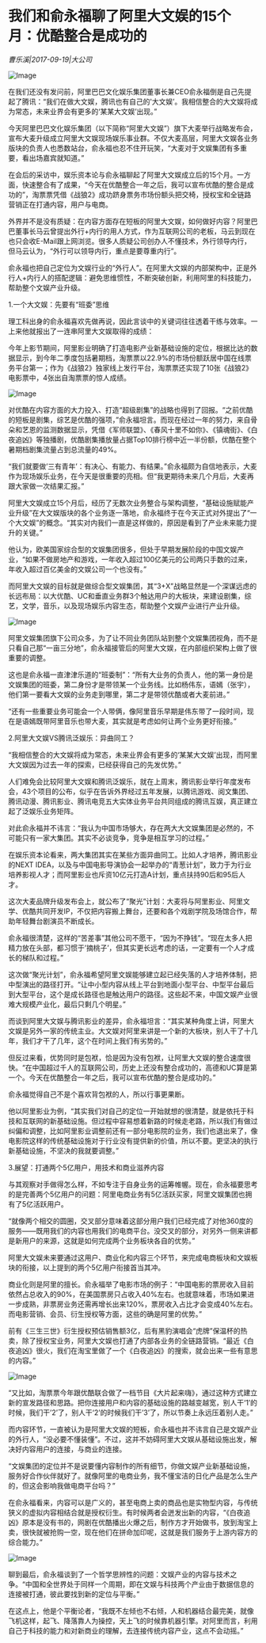 # 我们和俞永福聊了阿里大文娱的15个月：优酷整合是成功的

*曹乐溪|2017-09-19|大公司*

![Image](http://static.ylzbl.com/uploads/ueditor/php/upload/image/20170920/1505880991892728.jpeg)

在我们还没有发问前，阿里巴巴文化娱乐集团董事长兼CEO俞永福倒是自己先提起了腾讯：“我们在做大文娱，腾讯也有自己的'大文娱’。我相信整合的大文娱将成为常态，未来业界会有更多的‘某某大文娱’出现。”

今天阿里巴巴文化娱乐集团（以下简称“阿里大文娱”）旗下大麦举行战略发布会，宣布大麦升级成立阿里大文娱现场娱乐事业群。不仅大麦高层，阿里大文娱各业务版块的负责人也悉数站台，俞永福也忍不住开玩笑，“大麦对于文娱集团有多重要，看出场嘉宾就知道。”

在会后的采访中，娱乐资本论与俞永福聊起了阿里大文娱成立后的15个月。一方面，快速整合有了成果，“今天在优酷整合一年之后，我可以宣布优酷的整合是成功的”，淘票票凭借《战狼2》成功跻身票务市场份额头把交椅，授权宝和全链路营销正在打通内容，用户与电商。

外界并不是没有质疑：在内容方面存在短板的阿里大文娱，如何做好内容？阿里巴巴董事长马云曾提出外行+内行的用人方式，作为互联网公司的老板，马云到现在也只会收E-Mail跟上网浏览。很多人质疑公司创办人不懂技术，外行领导内行，但马云认为，“外行可以领导内行，重点是要尊重内行”。

俞永福也把自己定位为文娱行业的“外行人”。在阿里大文娱的内部架构中，正是外行人+内行人的搭配逻辑：避免思维惯性，不断突破创新，利用阿里的科技能力，帮助整个文娱产业升级。

1.一个大文娱：先要有“班委”思维

理工科出身的俞永福喜欢先做再说，因此言谈中的关键词往往透着干练与效率。一上来他就报出了一连串阿里大文娱取得的成绩：

今年上影节期间，阿里影业明确了打造电影产业新基础设施的定位，根据比达的数据显示，到今年二季度包括暑期档，淘票票以22.9%的市场份额跃居中国在线票务平台第一；作为《战狼2》独家线上发行平台，淘票票还实现了10张《战狼2》电影票中，4张出自淘票票的惊人成绩。

![Image](http://p3.pstatp.com/large/3b0b0000d3d880e3c806)

对优酷在内容方面的大力投入、打造“超级剧集”的战略也得到了回报。“之前优酷的短板是剧集，综艺是优酷的强项，”俞永福坦言。而现在经过一年的努力，来自骨朵和艺恩的监测数据显示，凭借《军师联盟》、《春风十里不如你》、《镇魂街》、《白夜追凶》等独播剧，优酷剧集播放量占据Top10排行榜中近一半份额，优酷在整个暑期档剧集流量占到总流量的49%。

“我们就要做’三有青年’：有决心、有能力、有结果。”俞永福颇为自信地表示，大麦作为现场娱乐业务，在今天是很重要的亮相。但“我更期待未来几个月后，大麦再跟大家做一次结果汇报。”

阿里大文娱成立15个月后，经历了无数次业务整合与架构调整，“基础设施赋能产业升级”在大文娱版块的各个业务逐一落地，俞永福终于在今天正式对外提出了“一个大文娱”的概念。“其实对内我们一直是这样做的，原因是看到了产业未来能力提升的关键。”

他认为，欧美国家综合型的文娱集团很多，但处于早期发展阶段的中国文娱产业，“如果不做房地产和游戏，一年收入超过100亿美元的公司两只手数的过来，年收入超过百亿美金的文娱公司一个也没有。”

而阿里大文娱的目标就是做综合型文娱集团，其“3+X”战略显然是一个深谋远虑的长远布局：以大优酷、UC和垂直业务群3个触达用户的大板块，来建设剧集，综艺，文学，音乐，以及现场娱乐内容生态，帮助整个文娱产业进行产业升级。

![Image](http://p3.pstatp.com/large/3b0e0000ba612dfb642a)

阿里文娱集团旗下公司众多，为了让不同业务团队站到整个文娱集团视角，而不是只看自己那“一亩三分地”，俞永福接管后的阿里大文娱，在内部组织架构上做了很重要的调整。

这也是俞永福一直津津乐道的“班委制”：“所有大业务的负责人，他的第一身份是文娱集团的班委，第二身份才是带领某一个业务线。比如杨伟东，语嫣（张宇），他们第一要看大文娱的业务走到哪里，第二才是带领优酷或者大麦前进。”

“还有一些重要业务可能会一个人带俩，像阿里音乐早期是伟东带了一段时间，现在是语嫣既带阿里音乐也带大麦，其实就是考虑如何让两个业务更好衔接。”

2.阿里大文娱VS腾讯泛娱乐：异曲同工？

“我相信整合的大文娱将成为常态，未来业界会有更多的‘某某大文娱’出现，而阿里大文娱因为过去一年的探索，已经获得自己的先发优势。”

人们难免会比较阿里大文娱和腾讯泛娱乐，就在上周末，腾讯影业举行年度发布会，43个项目的公布，似乎在告诉外界经过五年发展，以腾讯游戏、阅文集团、腾讯动漫、腾讯影业、腾讯电竞五大实体业务平台共同组成的腾讯互娱，真正建立起了泛娱乐业务矩阵。

对此俞永福并不讳言：“我认为中国市场够大，存在两大大文娱集团是必然的，不可能只有一家大集团。其实不必谈竞争，竞争是相互学习的过程。”

在娱乐资本论看来，两大集团其实在某些方面异曲同工。比如人才培养，腾讯影业的NEXT IDEA，以及与中国电影导演协会一起举办的“青葱计划”，致力于为行业培养影视人才；而阿里影业也斥资10亿元打造A计划，重点扶持90后和95后人才。

这次大麦品牌升级发布会上，就公布了“聚光”计划：大麦将与阿里影业、阿里文学、优酷共同开发IP，不仅把内容搬上舞台，还要和各个戏剧学院及场馆合作，帮助年轻舞台剧演员不断成长。

俞永福很清楚，这样的“苦差事”其他公司不愿干，“因为不挣钱”。“现在太多人把精力放在头部，都习惯于’摘桃子’，但其实更长远考虑的话，一定要有一个人才成长的梯队和过程。”

这次做“聚光计划”，俞永福希望阿里文娱能够建立起已经失落的人才培养体制，把中型演出的路径打开。“让中小型内容从线上平台到地面小型平台、中型平台最后到大型平台，这个是成长路径也是触达用户的路径。这些起不来，中国文娱产业很难大规模产业化，最后只剩几个明星。”

而谈到阿里大文娱与腾讯影业的差异，俞永福坦言：“其实某种角度上讲，阿里大文娱是另外一家的传统主业。大文娱对阿里来讲是一个新的大板块，别人干了十几年，我们才干了几年，这个在时间上我们有劣势的。”

但反过来看，优势同时是包袱，恰是因为没有包袱，让阿里大文娱的整合速度很快。“在中国超过千人的互联网公司，历史上还没有整合成功的，高德和UC算是第一个。今天在优酷整合一年之后，我可以宣布优酷的整合是成功的。”

俞永福觉得自己不是个喜欢背包袱的人，所以行事更果断。

他以阿里影业为例，“其实我们对自己的定位一开始就想的很清楚，就是依托于科技和互联网的新基础设施。但过程中容易想着新路的时候走老路，所以我们有做过纠偏和调整，比如阿里影业调整前还有一部分电影院的业务，我们也退出来了，像电影院这样的传统基础设施对于行业没有提供新的价值，所以不要。更坚决的执行新基础设施，不坚决的我就要调整。”

3.展望：打通两个5亿用户，用技术和商业滋养内容

与其观察对手做得怎么样，不如专注于自身业务的运筹帷幄。现在，俞永福要思考的是完善两个5亿用户的问题：阿里电商业务有5亿活跃买家，阿里文娱集团也拥有了5亿活跃用户。

“就像两个相交的圆圈，交叉部分意味着这部分用户我们已经完成了对他360度的服务——既用我们的内容也用我们的电商平台。没交叉的部分，对另外一侧来讲都是新用户的来源，这就是如何完成两个业务板块各自的优势。”

阿里大文娱未来要通过这用户、商业化和内容三个环节，来完成电商板块和文娱板块的衔接，以上提到的两个5亿用户衔接首当其冲。

商业化则是阿里的擅长。俞永福举了电影市场的例子：“中国电影的票房收入目前依然占总收入的90%，在美国票房只占收入40%左右。也就意味着，市场如果进一步成熟，非票房业务还需再增长出来120%，票房收入占比才会变成40%左右。而电影营销、会员、衍生授权等方面，这些的确是阿里的优势。”

前有《三生三世》衍生授权预估销售额3亿，后有黑豹演唱会“虎牌”保温杯的热卖，除了授权宝业务，阿里大文娱也打通了内部各业务的全链路营销。“最近《白夜追凶》很火，我们在淘宝里做了一个《白夜追凶》的搜索，就会出来一些有意思的内容。”

![Image](http://p3.pstatp.com/large/3b080003f88cd26b9fa9)

“又比如，淘票票今年跟优酷联合做了一档节目《大片起来嗨》，通过这种方式建立新的宣发路径和思路。把你连接用户和内容的基础设施的路越变越宽，别人干‘1’的时候，我们干’2’了，别人干‘2’的时候我们干’3’了，所以节奏上永远压着别人走。”

而内容环节，一直被认为是阿里大文娱的短板，俞永福也并不讳言自己是文娱产业的外行人，“没必要不懂装懂”。不过，这并不妨碍阿里大文娱从基础设施出发，解决好内容用户的连接，与商业的连接。

“文娱集团的定位并不是说要懂内容制作的所有细节，你做文娱产业新基础设施，服务好合作伙伴就好了。就像阿里的电商业务，我不懂宝洁的日化产品是怎么生产的，但这会影响我做电商平台吗？”

在俞永福看来，内容可以是广义的，甚至电商上卖的商品也是实物型内容，与传统狭义的虚拟内容相结合就是授权衍生。有时候两者会迸发出新的内容，“《白夜追凶》原本是没有书的，网剧在优酷播出火爆之后，制作方才开始做书，放到淘宝上卖，很快就被抢购一空，现在他们在拼命加印呢，这就是我们服务于上游内容方的综合能力。”

![Image](http://p1.pstatp.com/large/3b0e0000ba62647d1362)

聊到最后，俞永福谈到了一个哲学思辨性的问题：文娱产业的内容与技术之争。“中国和全世界处于同样一个周期，即在文娱与科技两个产业由于数据信息的连接被打通，彼此要找到新的定位与平衡。”

在这点上，他是个平衡论者，“我既不左倾也不右倾，人和机器结合最完美，就像飞机这样，起飞、降落靠人为操控，天上飞的时候靠机器引擎。对阿里而言，利用自己于科技的能力和对新商业的理解，去连接传统内容产业，这点不会动摇。”

